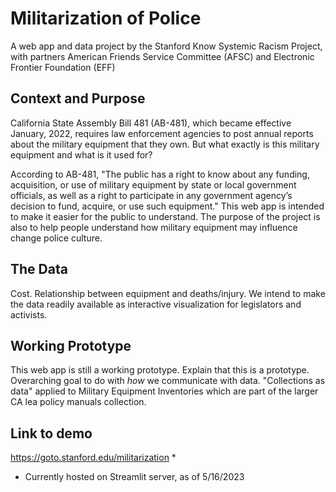 # Militarization of Police
A web app and data project by the Stanford Know Systemic Racism Project, with partners American Friends Service Committee (AFSC) and Electronic Frontier Foundation (EFF)

## Context and Purpose
California State Assembly Bill 481 (AB-481), which became effective January, 2022, requires law enforcement agencies to post annual reports about the military equipment that they own. But what exactly is this military equipment and what is it used for?

According to AB-481, "The public has a right to know about any funding, acquisition, or use of military equipment by state or local government officials, as well as a right to participate in any government agency’s decision to fund, acquire, or use such equipment." This web app is intended to make it easier for the public to understand. The purpose of the project is also to help people understand how military equipment may influence change police culture.

## The Data
Cost. Relationship between equipment and deaths/injury. We intend to make the data readily available as interactive visualization for legislators and activists. 

## Working Prototype
This web app is still a working prototype.
Explain that this is a prototype. Overarching goal to do with *how* we communicate with data. "Collections as data" applied to Military Equipment Inventories which are part of the larger CA lea policy manuals collection.

## Link to demo
https://goto.stanford.edu/militarization *
* Currently hosted on Streamlit server, as of 5/16/2023 

